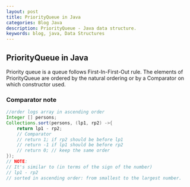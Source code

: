 ```yaml
---
layout: post
title: PriorityQueue in Java 
categories: Blog Java
description: PriorityQueue - Java data structure. 
keywords: blog, java, Data Structures
---
```


## PriorityQueue in Java

Priority queue is a queue follows First-In-First-Out rule. The elements of PriorityQueue are ordered by the natural ordering or by a Comparator on which constructor used.

### Comparator note  

``` Java
//order logs array in ascending order
Integer [] persons;
Collections.sort(persons, (lp1, rp2) ->{
    return lp1 - rp2;
    // Comparator
    // return 1; if rp2 should be before lp1
    // return -1 if lp1 should be before rp2
    // return 0; // keep the same order
});
// NOTE:
// It's similar to (in terms of the sign of the number)
// lp1 - rp2
// sorted in ascending order: from smallest to the largest number.
```
